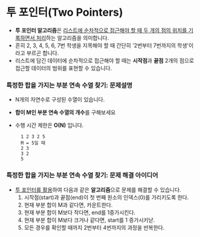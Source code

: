 # 투 포인터(Two Pointers)

- **투 포인터 알고리즘**은 <u>리스트에 순차적으로 접근해야 할 때 두 개의 점의 위치를 기록하면서 처리</u>하는 알고리즘을 의미합니다.
- 흔히 2, 3, 4, 5, 6, 7번 학생을 지목해야 할 때 간단히 '2번부터 7번까지의 학생'이라고 부르곤 합니다.
- 리스트에 담긴 데이터에 순차적으로 접근해야 할 때는 **시작점**과 **끝점** 2개의 점으로 접근할 데이터의 범위를 표현할 수 있습니다.

### 특정한 합을 가지는 부분 연속 수열 찾기: 문제설명

- N개의 자연수로 구성된 수열이 있습니다.
- **합이 M인 부분 연속 수열의 개수**를 구해보세요
- 수행 시간 제한은 **O(N)** 입니다.

        1 2 3 2 5
        M = 5일 때
        2 3
        3 2
        5

### 특정한 합을 가지는 부분 연속 수열 찾기: 문제 해결 아이디어

- <u>투 포인터를 활용</u>하여 다음과 같은 **알고리즘**으로 문제를 해결할 수 있습니다.
    1. 시작점(start)과 끝점(end)이 첫 번째 원소의 인덱스(0)를 가리키도록 한다.
    2. 현재 부분 합이 M과 같다면, 카운트한다.
    3. 현재 부분 합이 M보다 작다면, end를 1증가시킨다.
    4. 현재 부분 합이 M보다 크거나 같다면, start를 1 증가시키낟.
    5. 모든 경우를 확인할 때까지 2번부터 4번까지의 과정을 반복한다.
  